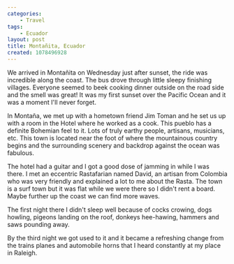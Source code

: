```yaml
---
categories:
    - Travel
tags:
    - Ecuador
layout: post
title: Montañita, Ecuador
created: 1078496928
---
```


We arrived in Montañita on Wednesday just after sunset, the ride was incredible along the coast. The bus drove through little sleepy finishing villages. Everyone seemed to beek cooking dinner outside on the road side and the smell was great! It was my first sunset over the Pacific Ocean and it was a moment I'll never forget.

<!--more-->

In Montaña, we met up with a hometown friend Jim Toman and he set us up with a room in the Hotel where he worked as a cook.  This pueblo has a definite Bohemian feel to it. Lots of truly earthy people, artisans, musicians, etc.  This town is located near the foot of where the mountainous country begins and the surrounding scenery and backdrop against the ocean was fabulous.

The hotel had a guitar and I got a good dose of jamming in while I was there.  I met an eccentric Rastafarian named David, an artisan from Colombia who was very friendly and explained a lot to me about the Rasta. The town is a surf town but it was flat while we were there so I didn't rent a board.  Maybe further up the coast we can find more waves.

The first night there I didn't sleep well because of cocks crowing, dogs howling, pigeons landing on the roof, donkeys hee-hawing, hammers and saws pounding away.

By the third night we got used to it and it became a refreshing change from the trains planes and automobile horns that I heard constantly at my place in Raleigh.
